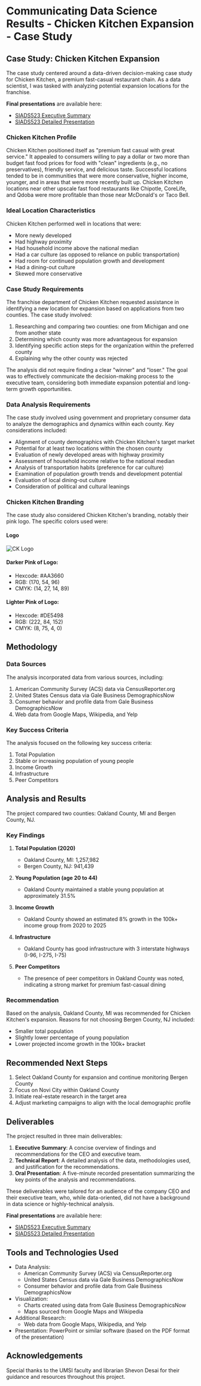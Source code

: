 # Communicating Data Science Results - Chicken Kitchen Expansion - Case Study

## Case Study: Chicken Kitchen Expansion

The case study centered around a data-driven decision-making case study for Chicken Kitchen, a premium fast-casual restaurant chain. As a data scientist, I was tasked with analyzing potential expansion locations for the franchise.

**Final presentations** are available here: 
- [SIADS523 Executive Summary](https://github.com/busera/mads__communicating_data_science_results/blob/main/reports/SIADS523%2001%20Executive%20Summary.pdf)
- [SIADS523 Detailed Presentation](https://github.com/busera/mads__communicating_data_science_results/blob/main/reports/SIADS523%2002%20Detailed%20Presentation.pdf)

### Chicken Kitchen Profile

Chicken Kitchen positioned itself as "premium fast casual with great service." It appealed to consumers willing to pay a dollar or two more than budget fast food prices for food with "clean" ingredients (e.g., no preservatives), friendly service, and delicious taste. Successful locations tended to be in communities that were more conservative, higher income, younger, and in areas that were more recently built up. Chicken Kitchen locations near other upscale fast food restaurants like Chipotle, CoreLife, and Qdoba were more profitable than those near McDonald's or Taco Bell.

### Ideal Location Characteristics

Chicken Kitchen performed well in locations that were:
- More newly developed
- Had highway proximity
- Had household income above the national median
- Had a car culture (as opposed to reliance on public transportation)
- Had room for continued population growth and development
- Had a dining-out culture
- Skewed more conservative

### Case Study Requirements

The franchise department of Chicken Kitchen requested assistance in identifying a new location for expansion based on applications from two counties. The case study involved:

1. Researching and comparing two counties: one from Michigan and one from another state
2. Determining which county was more advantageous for expansion
3. Identifying specific action steps for the organization within the preferred county
4. Explaining why the other county was rejected

The analysis did not require finding a clear "winner" and "loser." The goal was to effectively communicate the decision-making process to the executive team, considering both immediate expansion potential and long-term growth opportunities.

### Data Analysis Requirements

The case study involved using government and proprietary consumer data to analyze the demographics and dynamics within each county. Key considerations included:

- Alignment of county demographics with Chicken Kitchen's target market
- Potential for at least two locations within the chosen county
- Evaluation of newly developed areas with highway proximity
- Assessment of household income relative to the national median
- Analysis of transportation habits (preference for car culture)
- Examination of population growth trends and development potential
- Evaluation of local dining-out culture
- Consideration of political and cultural leanings

### Chicken Kitchen Branding

The case study also considered Chicken Kitchen's branding, notably their pink logo. The specific colors used were:

#### Logo
![CK Logo](resources/CK_logo.png)

#### Darker Pink of Logo:
- Hexcode: #AA3660
- RGB: (170, 54, 96)
- CMYK: (14, 27, 14, 89)

#### Lighter Pink of Logo:
- Hexcode: #DE5498
- RGB: (222, 84, 152)
- CMYK: (8, 75, 4, 0)

## Methodology

### Data Sources

The analysis incorporated data from various sources, including:

1. American Community Survey (ACS) data via CensusReporter.org
2. United States Census data via Gale Business DemographicsNow
3. Consumer behavior and profile data from Gale Business DemographicsNow
4. Web data from Google Maps, Wikipedia, and Yelp

### Key Success Criteria

The analysis focused on the following key success criteria:

1. Total Population
2. Stable or increasing population of young people
3. Income Growth
4. Infrastructure
5. Peer Competitors

## Analysis and Results

The project compared two counties: Oakland County, MI and Bergen County, NJ.

### Key Findings

1. **Total Population (2020)**
   - Oakland County, MI: 1,257,982
   - Bergen County, NJ: 941,439

2. **Young Population (age 20 to 44)**
   - Oakland County maintained a stable young population at approximately 31.5%

3. **Income Growth**
   - Oakland County showed an estimated 8% growth in the 100k+ income group from 2020 to 2025

4. **Infrastructure**
   - Oakland County has good infrastructure with 3 interstate highways (I-96, I-275, I-75)

5. **Peer Competitors**
   - The presence of peer competitors in Oakland County was noted, indicating a strong market for premium fast-casual dining

### Recommendation

Based on the analysis, Oakland County, MI was recommended for Chicken Kitchen's expansion. Reasons for not choosing Bergen County, NJ included:
- Smaller total population
- Slightly lower percentage of young population
- Lower projected income growth in the 100k+ bracket

## Recommended Next Steps

1. Select Oakland County for expansion and continue monitoring Bergen County
2. Focus on Novi City within Oakland County
3. Initiate real-estate research in the target area
4. Adjust marketing campaigns to align with the local demographic profile

## Deliverables

The project resulted in three main deliverables:

1. **Executive Summary**: A concise overview of findings and recommendations for the CEO and executive team.
2. **Technical Report**: A detailed analysis of the data, methodologies used, and justification for the recommendations.
3. **Oral Presentation**: A five-minute recorded presentation summarizing the key points of the analysis and recommendations.

These deliverables were tailored for an audience of the company CEO and their executive team, who, while data-oriented, did not have a background in data science or highly-technical analysis.

**Final presentations** are available here: 
- [SIADS523 Executive Summary](https://github.com/busera/mads__communicating_data_science_results/blob/main/reports/SIADS523%2001%20Executive%20Summary.pdf)
- [SIADS523 Detailed Presentation](https://github.com/busera/mads__communicating_data_science_results/blob/main/reports/SIADS523%2002%20Detailed%20Presentation.pdf)

## Tools and Technologies Used

- Data Analysis: 
  - American Community Survey (ACS) via CensusReporter.org
  - United States Census data via Gale Business DemographicsNow
  - Consumer behavior and profile data from Gale Business DemographicsNow
- Visualization: 
  - Charts created using data from Gale Business DemographicsNow
  - Maps sourced from Google Maps and Wikipedia
- Additional Research:
  - Web data from Google Maps, Wikipedia, and Yelp
- Presentation: PowerPoint or similar software (based on the PDF format of the presentation)

## Acknowledgements

Special thanks to the UMSI faculty and librarian Shevon Desai for their guidance and resources throughout this project.